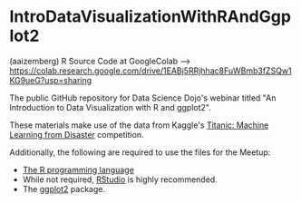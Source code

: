 # IntroDataVisualizationWithRAndGgplot2

(aaizemberg) R Source Code at GoogleColab --> https://colab.research.google.com/drive/1EABj5RRjhhac8FuWBmb3fZSQw1KG9ueG?usp=sharing

The public GitHub repository for Data Science Dojo's webinar titled "An Introduction to Data Visualization with R and ggplot2". 

These materials make use of the data from Kaggle's [Titanic: Machine Learning from Disaster](https://www.kaggle.com/c/titanic) competition.

Additionally, the following are required to use the files for the Meetup:

* [The R programming language](https://cran.rstudio.com/)
* While not required, [RStudio](https://www.rstudio.com/products/rstudio/download/) is highly recommended.
* The [ggplot2](https://cran.r-project.org/web/packages/ggplot2/index.html) package.

